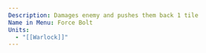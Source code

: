 ```yaml
---
Description: Damages enemy and pushes them back 1 tile
Name in Menu: Force Bolt
Units:
  - "[[Warlock]]"
---
```

